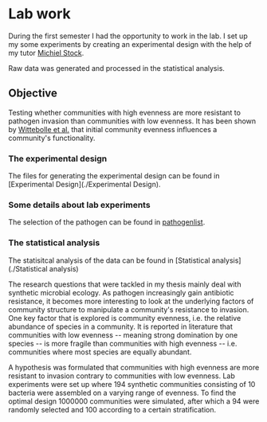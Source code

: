 # Lab work

During the first semester I had the opportunity to work in the lab. I set up my some experiments by creating an experimental design with the help of my tutor [Michiel Stock](https://github.com/MichielStock). 

Raw data was generated and processed in the statistical analysis. 

## Objective
Testing whether communities with high evenness are more resistant to pathogen invasion than communities with low evenness. It has been shown by [Wittebolle et al.](http://www.nature.com/nature/journal/v458/n7238/full/nature07840.html) that initial community evenness influences a community's functionality. 

### The experimental design

The files for generating the experimental design can be found in [Experimental Design](./Experimental Design).

### Some details about lab experiments
The selection of the pathogen can be found in [pathogenlist](./pathogenlist). 

### The statistical analysis

The statisitcal analysis of the data can be found in [Statistical analysis](./Statistical analysis)

The research questions that were tackled in my thesis mainly deal with synthetic microbial ecology. As pathogen increasingly gain antibiotic resistance, it becomes more interesting to look at the underlying factors of community structure to manipulate a community's resistance to invasion. One key factor that is explored is community evenness, i.e. the relative abundance of species in a community. It is reported in literature that communities with low evenness -- meaning strong domination by one species -- is more fragile than communities with high evenness -- i.e. communities where most species are equally abundant. 

A hypothesis was formulated that communities with high evenness are more resistant to invasion contrary to communities with low evenness. Lab experiments were set up where 194 synthetic communities consisting of 10 bacteria were assembled on a varying range of evenness. To find the optimal design 1000000 communities were simulated, after which a 94 were randomly selected and 100 according to a certain stratification. 




